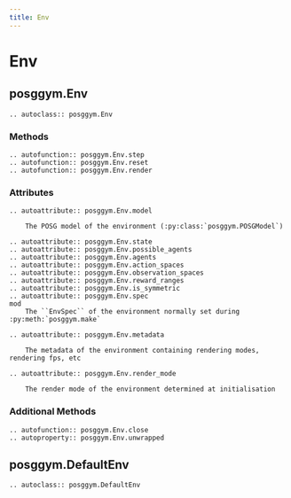 ```yaml
---
title: Env
---
```


# Env

## posggym.Env

```{eval-rst}
.. autoclass:: posggym.Env
```

### Methods

```{eval-rst}
.. autofunction:: posggym.Env.step
.. autofunction:: posggym.Env.reset
.. autofunction:: posggym.Env.render
```

### Attributes

```{eval-rst}
.. autoattribute:: posggym.Env.model

    The POSG model of the environment (:py:class:`posggym.POSGModel`)

.. autoattribute:: posggym.Env.state
.. autoattribute:: posggym.Env.possible_agents
.. autoattribute:: posggym.Env.agents
.. autoattribute:: posggym.Env.action_spaces
.. autoattribute:: posggym.Env.observation_spaces
.. autoattribute:: posggym.Env.reward_ranges
.. autoattribute:: posggym.Env.is_symmetric
.. autoattribute:: posggym.Env.spec
mod
    The ``EnvSpec`` of the environment normally set during :py:meth:`posggym.make`

.. autoattribute:: posggym.Env.metadata

    The metadata of the environment containing rendering modes, rendering fps, etc

.. autoattribute:: posggym.Env.render_mode

    The render mode of the environment determined at initialisation

```


### Additional Methods

```{eval-rst}
.. autofunction:: posggym.Env.close
.. autoproperty:: posggym.Env.unwrapped
```

## posggym.DefaultEnv

```{eval-rst}
.. autoclass:: posggym.DefaultEnv
```
